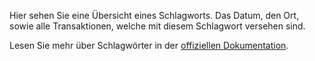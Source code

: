 Hier sehen Sie eine Übersicht eines Schlagworts. Das Datum, den Ort, sowie alle Transaktionen, welche mit diesem Schlagwort versehen sind.

Lesen Sie mehr über Schlagwörter in der [offiziellen Dokumentation](https://docs.firefly-iii.org/concepts/tags).